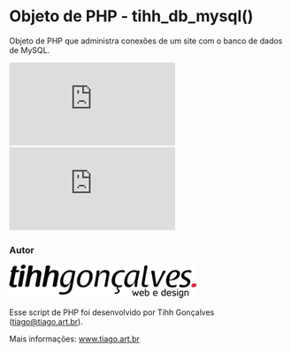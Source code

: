 # Objeto de PHP - tihh_db_mysql()
Objeto de PHP que administra conexões de um site com o banco de dados de MySQL.

[![Versão](http://app.tiago.art.br/flags/version.php?path=tihhgoncalves/tihh.php.obj.db.mysql)](/releases.md)
[![Versão](http://app.tiago.art.br/flags/size.php?path=tihhgoncalves/tihh.php.obj.db.mysql)](/releases.md)

### Autor
![logo](https://raw.githubusercontent.com/tihhgoncalves/tihh.php.obj.db.mysql/master/logo.png)

Esse script de PHP foi desenvolvido por Tihh Gonçalves (tiago@tiago.art.br). 

Mais informações: www.tiago.art.br
